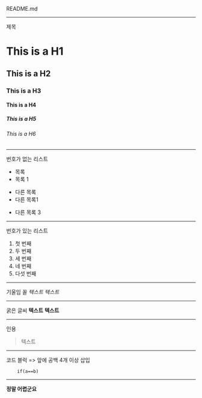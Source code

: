 README.md

---
제목
# This is a H1
## This is a H2
### This is a H3
#### This is a H4
##### This is a H5
###### This is a H6

---
번호가 없는 리스트
* 목록
* 목록 1 
- 다른 목록
- 다른 목록1
+ 다른 목록 3

---
번호가 있는 리스트
1. 첫 번째
2. 두 번째
3. 세 번째
4. 네 번째
5. 다섯 번째

---
기울임 꼴
*텍스트*
_텍스트_

---
굵은 글씨
**텍스트**
__텍스트__

---
인용
> 텍스트

---
코드 블럭
=> 앞에 공백 4개 이상 삽입
    
        if(a==b)

---
**정말 어렵군요**
